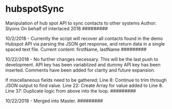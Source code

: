 # hubspotSync
Manipulation of hub spot API to sync contacts to other systems
Author: Slyons
On behalf of interlaced 2018
#########

10/2/2018 - Currently the script will recover all contacts found in the demo Hubspot API via parsing the JSON get response, and return data in a single spaced text file. 
Current content: firstName, lastName
#########

10/22/2018 - No further changes necessary. This will be the last push to development.
API key has been variablized and dummy API key has been inserted.
Comments have been added for clarity and future expansion.

If miscellaneous fields need to be gathered;
Line 8:  Continue to trim through JSON output to find value. 
Line 22: Create Array for value added to Line 8.
Line 37: Duplicate logic from above into the loop.
#########

10/22/2018 - Merged into Master.
#########